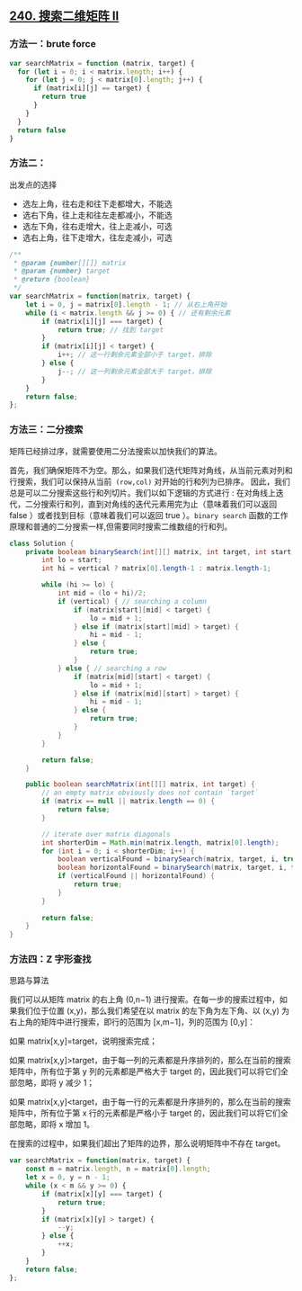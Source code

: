 ## [240. 搜索二维矩阵 II](https://leetcode-cn.com/problems/search-a-2d-matrix-ii/)

### 方法一：brute force

```js
var searchMatrix = function (matrix, target) {
  for (let i = 0; i < matrix.length; i++) {
    for (let j = 0; j < matrix[0].length; j++) {
      if (matrix[i][j] == target) {
        return true
      }
    }
  }
  return false
}
```

### 方法二：

出发点的选择

- 选左上角，往右走和往下走都增大，不能选
- 选右下角，往上走和往左走都减小，不能选
- 选左下角，往右走增大，往上走减小，可选
- 选右上角，往下走增大，往左走减小，可选

```js
/**
 * @param {number[][]} matrix
 * @param {number} target
 * @return {boolean}
 */
var searchMatrix = function(matrix, target) {
    let i = 0, j = matrix[0].length - 1; // 从右上角开始
    while (i < matrix.length && j >= 0) { // 还有剩余元素
        if (matrix[i][j] === target) {
            return true; // 找到 target
        }
        if (matrix[i][j] < target) {
            i++; // 这一行剩余元素全部小于 target，排除
        } else {
            j--; // 这一列剩余元素全部大于 target，排除
        }
    }
    return false;
};
```

### 方法三：二分搜索

矩阵已经排过序，就需要使用二分法搜索以加快我们的算法。

首先，我们确保矩阵不为空。那么，如果我们迭代矩阵对角线，从当前元素对列和行搜索，我们可以保持从当前` (row,col)` 对开始的行和列为已排序。 因此，我们总是可以二分搜索这些行和列切片。我们以如下逻辑的方式进行 : 在对角线上迭代，二分搜索行和列，直到对角线的迭代元素用完为止（意味着我们可以返回 false ）或者找到目标（意味着我们可以返回 true ）。`binary search` 函数的工作原理和普通的二分搜索一样,但需要同时搜索二维数组的行和列。

```java
class Solution {
    private boolean binarySearch(int[][] matrix, int target, int start, boolean vertical) {
        int lo = start;
        int hi = vertical ? matrix[0].length-1 : matrix.length-1;

        while (hi >= lo) {
            int mid = (lo + hi)/2;
            if (vertical) { // searching a column
                if (matrix[start][mid] < target) {
                    lo = mid + 1;
                } else if (matrix[start][mid] > target) {
                    hi = mid - 1;
                } else {
                    return true;
                }
            } else { // searching a row
                if (matrix[mid][start] < target) {
                    lo = mid + 1;
                } else if (matrix[mid][start] > target) {
                    hi = mid - 1;
                } else {
                    return true;
                }
            }
        }

        return false;
    }

    public boolean searchMatrix(int[][] matrix, int target) {
        // an empty matrix obviously does not contain `target`
        if (matrix == null || matrix.length == 0) {
            return false;
        }

        // iterate over matrix diagonals
        int shorterDim = Math.min(matrix.length, matrix[0].length);
        for (int i = 0; i < shorterDim; i++) {
            boolean verticalFound = binarySearch(matrix, target, i, true);
            boolean horizontalFound = binarySearch(matrix, target, i, false);
            if (verticalFound || horizontalFound) {
                return true;
            }
        }
        
        return false; 
    }
}
```


### 方法四：Z 字形查找

思路与算法

我们可以从矩阵 matrix 的右上角 (0,n−1) 进行搜索。在每一步的搜索过程中，如果我们位于位置 (x,y)，那么我们希望在以 matrix 的左下角为左下角、以 (x,y) 为右上角的矩阵中进行搜索，即行的范围为 [x,m−1]，列的范围为 [0,y]：

如果 matrix[x,y]=target，说明搜索完成；

如果 matrix[x,y]>target，由于每一列的元素都是升序排列的，那么在当前的搜索矩阵中，所有位于第 y 列的元素都是严格大于 target 的，因此我们可以将它们全部忽略，即将 y 减少 1；

如果 matrix[x,y]<target，由于每一行的元素都是升序排列的，那么在当前的搜索矩阵中，所有位于第 x 行的元素都是严格小于 target 的，因此我们可以将它们全部忽略，即将 x 增加 1。

在搜索的过程中，如果我们超出了矩阵的边界，那么说明矩阵中不存在 target。

```js
var searchMatrix = function(matrix, target) {
    const m = matrix.length, n = matrix[0].length;
    let x = 0, y = n - 1;
    while (x < m && y >= 0) {
        if (matrix[x][y] === target) {
            return true;
        }
        if (matrix[x][y] > target) {
            --y;
        } else {
            ++x;
        }
    }
    return false;
};
```